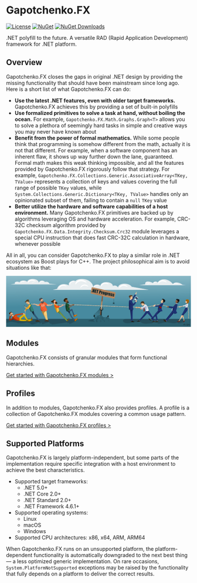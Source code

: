 # Gapotchenko.FX

[![License](https://img.shields.io/badge/license-MIT-green.svg)](LICENSE)
[![NuGet](https://img.shields.io/nuget/v/Gapotchenko.FX.svg)](https://www.nuget.org/packages/Gapotchenko.FX)
[![NuGet Downloads](https://img.shields.io/nuget/dt/Gapotchenko.FX.svg)](https://www.nuget.org/packages/Gapotchenko.FX)

.NET polyfill to the future. A versatile RAD (Rapid Application Development) framework for .NET platform.

## Overview

Gapotchenko.FX closes the gaps in original .NET design by providing the missing functionality that should have been mainstream since long ago.
Here is a short list of what Gapotchenko.FX can do:

  - **Use the latest .NET features, even with older target frameworks.**
    Gapotchenko.FX achieves this by providing a set of built-in polyfills
  - **Use formalized primitives to solve a task at hand, without boiling the ocean.**
    For example, `Gapotchenko.FX.Math.Graphs.Graph<T>` allows you to solve a plethora of seemingly hard tasks in simple and creative ways you may never have known about
  - **Benefit from the power of formal mathematics.**
    While some people think that programming is somehow different from the math, actually it is not that different.
    For example, when a software component has an inherent flaw, it shows up way further down the lane, guaranteed.
    Formal math makes this weak thinking impossible, and all the features provided by Gapotchenko.FX rigorously follow that strategy.
    For example, `Gapotchenko.FX.Collections.Generic.AssociativeArray<TKey, TValue>` represents a collection of keys and values covering the full range of possible `TKey` values,
    while `System.Collections.Generic.Dictionary<TKey, TValue>` handles only an opinionated subset of them, failing to contain a `null` `TKey` value
  - **Better utilize the hardware and software capabilities of a host environment.**
    Many Gapotchenko.FX primitives are backed up by algorithms leveraging OS and hardware acceleration.
    For example, CRC-32C checksum algorithm provided by `Gapotchenko.FX.Data.Integrity.Checksum.Crc32` module leverages a special CPU instruction that does fast CRC-32C calculation in hardware, whenever possible
    
All in all, you can consider Gapotchenko.FX to play a similar role in .NET ecosystem as Boost plays for C++.
The project philosophical aim is to avoid situations like that:

![.NET Progress ca. 2012 - 2018](Documentation/Assets/dotnet-progress-ca-2012-2018.png?raw=true ".NET Progress ca. 2012 - 2018")

## Modules

Gapotchenko.FX consists of granular modules that form functional hierarchies.

[Get started with Gapotchenko.FX modules >](Source/Modules#readme)

## Profiles

In addition to modules, Gapotchenko.FX also provides profiles.
A profile is a collection of Gapotchenko.FX modules covering a common usage pattern.

[Get started with Gapotchenko.FX profiles >](Source/Profiles#readme)

## Supported Platforms

Gapotchenko.FX is largely platform-independent, but some parts of the implementation require specific integration with a host environment to achieve the best characteristics.

- Supported target frameworks:
  - .NET 5.0+
  - .NET Core 2.0+
  - .NET Standard 2.0+
  - .NET Framework 4.6.1+
- Supported operating systems: 
  - Linux
  - macOS
  - Windows
- Supported CPU architectures: x86, x64, ARM, ARM64

When Gapotchenko.FX runs on an unsupported platform, the platform-dependent functionality is automatically downgraded to the next best thing — a less optimized generic implementation.
On rare occasions, `System.PlatformNotSupported` exceptions may be raised by the functionality that fully depends on a platform to deliver the correct results.
